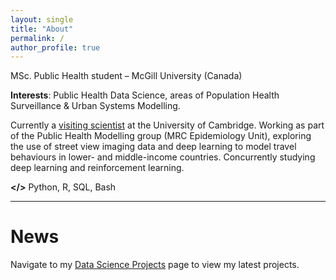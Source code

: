 ```yaml
---
layout: single
title: "About"
permalink: /
author_profile: true
---
```


MSc. Public Health student – McGill University (Canada)

**Interests**: Public Health Data Science, areas of Population Health Surveillance & Urban Systems Modelling.

Currently a [visiting scientist](http://www.mrc-epid.cam.ac.uk/people/luca-martial/) at the University of Cambridge. Working as part of the Public Health Modelling group (MRC Epidemiology Unit), exploring the use of street view imaging data and deep learning to model travel behaviours in lower- and middle-income countries. Concurrently studying deep learning and reinforcement learning.

**</>** Python, R, SQL, Bash

------

# News

Navigate to my [Data Science Projects](https://luca-martial.github.io/projects/) page to view my latest projects.